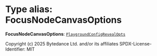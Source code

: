 # Type alias: FocusNodeCanvasOptions

**FocusNodeCanvasOptions**: [`PlaygroundConfigRevealOpts`](/en/auto-docs/free-layout-editor/interfaces/PlaygroundConfigRevealOpts.md)

Copyright (c) 2025 Bytedance Ltd. and/or its affiliates
SPDX-License-Identifier: MIT
